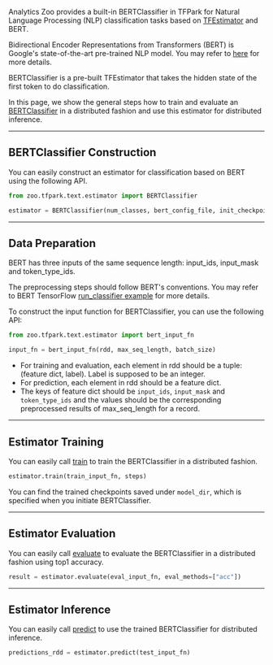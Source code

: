 Analytics Zoo provides a built-in BERTClassifier in TFPark for Natural Language Processing (NLP) classification tasks based on [TFEstimator](../APIGuide/TFPark/estimator/) and BERT.

Bidirectional Encoder Representations from Transformers (BERT) is Google's state-of-the-art pre-trained NLP model.
You may refer to [here](https://github.com/google-research/bert) for more details.

BERTClassifier is a pre-built TFEstimator that takes the hidden state of the first token to do classification.

In this page, we show the general steps how to train and evaluate an [BERTClassifier](../APIGuide/TFPark/bert-classifier/) in a distributed fashion and use this estimator for distributed inference.


---
## **BERTClassifier Construction**
You can easily construct an estimator for classification based on BERT using the following API.

```python
from zoo.tfpark.text.estimator import BERTClassifier

estimator = BERTClassifier(num_classes, bert_config_file, init_checkpoint, optimizer=tf.train.AdamOptimizer(learning_rate), model_dir="/tmp/bert")
```


---
## **Data Preparation**
BERT has three inputs of the same sequence length: input_ids, input_mask and token_type_ids. 

The preprocessing steps should follow BERT's conventions. You may refer to BERT TensorFlow [run_classifier example](https://github.com/google-research/bert/blob/master/run_classifier.py) for more details.

To construct the input function for BERTClassifier, you can use the following API:
```python
from zoo.tfpark.text.estimator import bert_input_fn

input_fn = bert_input_fn(rdd, max_seq_length, batch_size)
```

- For training and evaluation, each element in rdd should be a tuple: (feature dict, label). Label is supposed to be an integer.
- For prediction, each element in rdd should be a feature dict.
- The keys of feature dict should be `input_ids`, `input_mask` and `token_type_ids` and the values should be the corresponding preprocessed results of max_seq_length for a record.


---
## **Estimator Training**
You can easily call [train](../APIGuide/TFPark/estimator/#train) to train the BERTClassifier in a distributed fashion.

```python
estimator.train(train_input_fn, steps)
```

You can find the trained checkpoints saved under `model_dir`, which is specified when you initiate BERTClassifier.


---
## **Estimator Evaluation**
You can easily call [evaluate](../APIGuide/TFPark/estimator/#evaluate) to evaluate the BERTClassifier in a distributed fashion using top1 accuracy.

```python
result = estimator.evaluate(eval_input_fn, eval_methods=["acc"])
```


---
## **Estimator Inference**
You can easily call [predict](../APIGuide/TFPark/estimator/#predict) to use the trained BERTClassifier for distributed inference.

```python
predictions_rdd = estimator.predict(test_input_fn)
```
